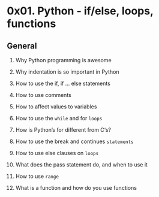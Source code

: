 # 0x01. Python - if/else, loops, functions


## General

1.  Why Python programming is awesome
2.  Why indentation is so important in Python
3.  How to use the if, if ... else statements
4.  How to use comments

5.  How to affect values to variables
6.  How to use the `while` and for `loops`
7.  How is Python’s for different from C‘s?
8.  How to use the break and continues `statements`

9.  How to use else clauses on `loops`
10. What does the pass statement do, and when to use it
11. How to use `range`
12. What is a function and how do you use functions
